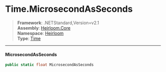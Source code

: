 # Time.MicrosecondAsSeconds

> **Framework**: .NETStandard,Version=v2.1  
> **Assembly**: [Heirloom.Core][0]  
> **Namespace**: [Heirloom][0]  
> **Type**: [Time][1]

--------------------------------------------------------------------------------

#### MicrosecondAsSeconds

```cs
public static float MicrosecondAsSeconds
```

[0]: ../Heirloom.Core.md
[1]: Heirloom.Time.md
